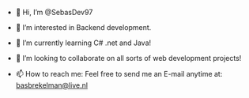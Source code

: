 - 👋 Hi, I’m @SebasDev97

- 👀 I’m interested in Backend development.

- 🌱 I’m currently learning C# .net and Java!

- 💞️ I’m looking to collaborate on all sorts of web development projects!

- 📫 How to reach me: Feel free to send me an E-mail anytime at: basbrekelman@live.nl
